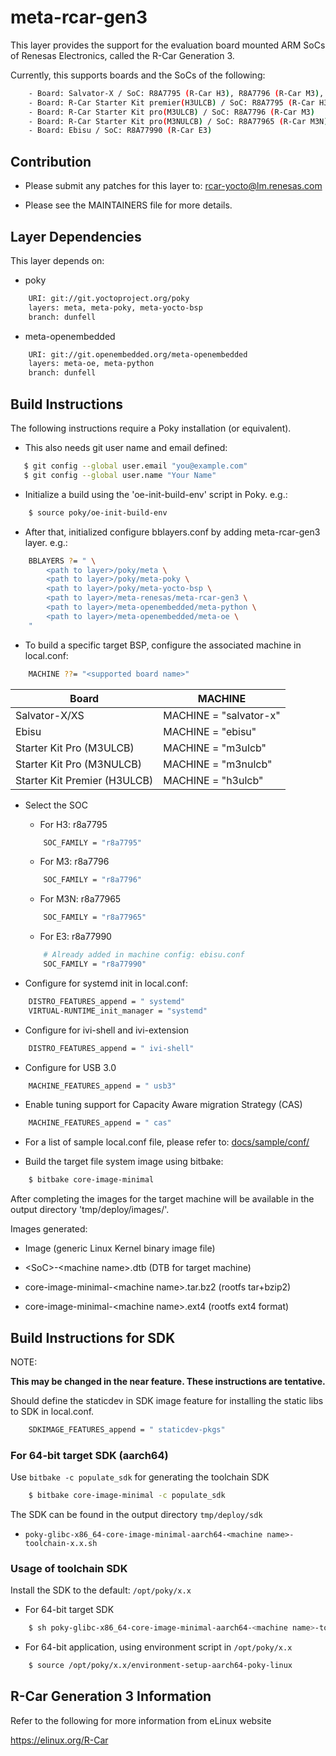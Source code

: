 # meta-rcar-gen3


This layer provides the support for the evaluation board mounted ARM SoCs of
Renesas Electronics, called the R-Car Generation 3.

Currently, this supports boards and the SoCs of the following:

```bash
    - Board: Salvator-X / SoC: R8A7795 (R-Car H3), R8A7796 (R-Car M3), R8A77965 (R-Car M3N)
    - Board: R-Car Starter Kit premier(H3ULCB) / SoC: R8A7795 (R-Car H3)
    - Board: R-Car Starter Kit pro(M3ULCB) / SoC: R8A7796 (R-Car M3)
    - Board: R-Car Starter Kit pro(M3NULCB) / SoC: R8A77965 (R-Car M3N)
    - Board: Ebisu / SoC: R8A77990 (R-Car E3)
```

## Contribution


* Please submit any patches for this layer to: rcar-yocto@lm.renesas.com

* Please see the MAINTAINERS file for more details.

## Layer Dependencies


This layer depends on:

* poky

```bash
    URI: git://git.yoctoproject.org/poky
    layers: meta, meta-poky, meta-yocto-bsp
    branch: dunfell
```

* meta-openembedded

```bash
    URI: git://git.openembedded.org/meta-openembedded
    layers: meta-oe, meta-python
    branch: dunfell
```

## Build Instructions


The following instructions require a Poky installation (or equivalent).

* This also needs git user name and email defined:

```bash
   $ git config --global user.email "you@example.com"
   $ git config --global user.name "Your Name"
```

* Initialize a build using the 'oe-init-build-env' script in Poky. e.g.:

```bash
    $ source poky/oe-init-build-env
```

* After that, initialized configure bblayers.conf by adding meta-rcar-gen3 layer.
e.g.:

```bash
    BBLAYERS ?= " \
        <path to layer>/poky/meta \
        <path to layer>/poky/meta-poky \
        <path to layer>/poky/meta-yocto-bsp \
        <path to layer>/meta-renesas/meta-rcar-gen3 \
        <path to layer>/meta-openembedded/meta-python \
        <path to layer>/meta-openembedded/meta-oe \
    "
```

* To build a specific target BSP, configure the associated machine in local.conf:

```bash
    MACHINE ??= "<supported board name>"
```

Board|MACHINE
-----|-------
Salvator-X/XS|MACHINE = "salvator-x"
Ebisu|MACHINE = "ebisu"
Starter Kit Pro (M3ULCB)|MACHINE = "m3ulcb"
Starter Kit Pro (M3NULCB)|MACHINE = "m3nulcb"
Starter Kit Premier (H3ULCB)|MACHINE = "h3ulcb"

* Select the SOC

    * For H3: r8a7795

    ```bash
        SOC_FAMILY = "r8a7795"
    ```

    * For M3: r8a7796

    ```bash
        SOC_FAMILY = "r8a7796"
    ```

    * For M3N: r8a77965

    ```bash
        SOC_FAMILY = "r8a77965"
    ```

    * For E3: r8a77990

    ```bash
        # Already added in machine config: ebisu.conf
        SOC_FAMILY = "r8a77990"
    ```

* Configure for systemd init in local.conf:

```bash
    DISTRO_FEATURES_append = " systemd"
    VIRTUAL-RUNTIME_init_manager = "systemd"
```

* Configure for ivi-shell and ivi-extension

```bash
    DISTRO_FEATURES_append = " ivi-shell"
```

* Configure for USB 3.0

```bash
    MACHINE_FEATURES_append = " usb3"
```

* Enable tuning support for Capacity Aware migration Strategy (CAS)

```bash
    MACHINE_FEATURES_append = " cas"
```

* For a list of sample local.conf file, please refer to: [docs/sample/conf/](docs/sample/conf/)

* Build the target file system image using bitbake:

```bash
    $ bitbake core-image-minimal
```

After completing the images for the target machine will be available in the
output directory 'tmp/deploy/images/<supported board name>'.

Images generated:

* Image (generic Linux Kernel binary image file)

* \<SoC\>-\<machine name\>.dtb (DTB for target machine)

* core-image-minimal-\<machine name\>.tar.bz2 (rootfs tar+bzip2)

* core-image-minimal-\<machine name\>.ext4  (rootfs ext4 format)

## Build Instructions for SDK


NOTE:

**This may be changed in the near feature. These instructions are tentative.**

Should define the staticdev in SDK image feature for installing the static libs
to SDK in local.conf.

```bash
    SDKIMAGE_FEATURES_append = " staticdev-pkgs"
```

### For 64-bit target SDK (aarch64)


Use `bitbake -c populate_sdk` for generating the toolchain SDK

```bash
    $ bitbake core-image-minimal -c populate_sdk
```

The SDK can be found in the output directory `tmp/deploy/sdk`

* `poky-glibc-x86_64-core-image-minimal-aarch64-<machine name>-toolchain-x.x.sh`

### Usage of toolchain SDK


Install the SDK to the default: `/opt/poky/x.x`

* For 64-bit target SDK

```bash
    $ sh poky-glibc-x86_64-core-image-minimal-aarch64-<machine name>-toolchain-x.x.sh
```

* For 64-bit application, using environment script in `/opt/poky/x.x`

```bash
    $ source /opt/poky/x.x/environment-setup-aarch64-poky-linux
```

## R-Car Generation 3 Information


Refer to the following for more information from eLinux website

https://elinux.org/R-Car
